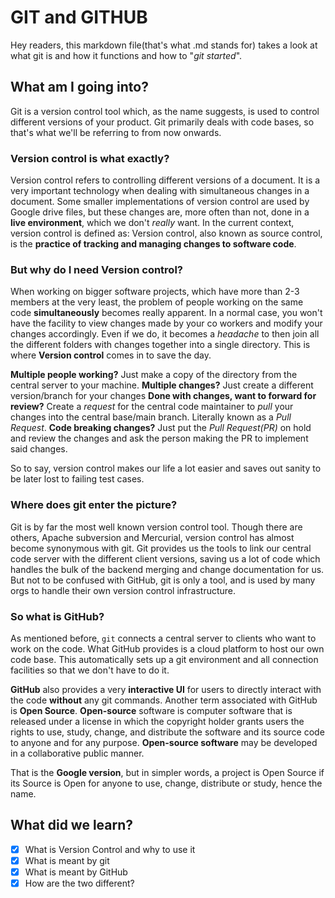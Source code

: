 # GIT and GITHUB
Hey readers, this markdown file(that's what .md stands for) takes a look at what git is and how it functions and how to "*git started*". 
## What am I going into?
Git is a version control tool which, as the name suggests, is used to control different versions of your product. Git primarily deals with code bases, so that's what we'll be referring to from now onwards.
### Version control is what exactly?
Version control refers to controlling different versions of a document. It is a very important technology when dealing with simultaneous changes in a document. Some smaller implementations of version control are used by Google drive files, but these changes are, more often than not, done in a **live environment**, which we don't *really* want. In the current context, version control is defined as:
Version control, also known as source control, is the **practice of tracking and managing changes to software code**.

### But why do I need Version control?
When working on bigger software projects, which have more than 2-3 members at the very least, the problem of people working on the same code **simultaneously** becomes really apparent. In a normal case, you won't have the facility to view changes made by your co workers and modify your changes accordingly. Even if we do, it becomes a *headache* to then join all the different folders with changes together into a single directory. This is where **Version control** comes in to save the day.

**Multiple people working?** Just make a copy of the directory from the central server to your machine.
**Multiple changes?** Just create a different version/branch for your changes
**Done with changes, want to forward for review?** Create a *request* for the central code maintainer to *pull* your changes into the central base/main branch. Literally known as a *Pull Request*.
**Code breaking changes?** Just put the *Pull Request(PR)* on hold and review the changes and ask the person making the PR to implement said changes. 

So to say, version control makes our life a lot easier and saves out sanity to be later lost to failing test cases.
 
### Where does git enter the picture?
Git is by far the most well known version control tool. Though there are others, Apache subversion and Mercurial, version control has almost become synonymous with git. Git provides us the tools to link our central code server with the different client versions, saving us a lot of code which handles the bulk of the backend merging and change documentation for us. 
 But not to be confused with GitHub, git is only a tool, and is used by many orgs to handle their own version control infrastructure.

### So what is  GitHub?
As mentioned before, `git` connects a central server to clients who want to work on the code. What GitHub provides is a cloud platform to host our own code base. This automatically sets up a git environment and all connection facilities so that we don't have to do it.
 
**GitHub** also provides a very **interactive UI** for users to directly interact with the code **without** any git commands.
Another term associated with GitHub is **Open Source**. **Open-source** software is computer software that is released under a license in which the copyright holder grants users the rights to use, study, change, and distribute the software and its source code to anyone and for any purpose. **Open-source software** may be developed in a collaborative public manner.

That is the **Google version**, but in simpler words, a project is Open Source if its Source is Open for anyone to use, change, distribute or study, hence the name.

## What did we learn?

 - [x] What is Version Control and why to use it
 - [x] What is meant by git
 - [x] What is meant by GitHub
 - [x] How are the two different?
